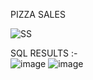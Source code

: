 PIZZA SALES  

![SS](https://github.com/user-attachments/assets/ce909eb3-e7c7-419a-b985-9b940c921551)  

SQL RESULTS :-  
![image](https://github.com/user-attachments/assets/f2308561-6a67-4bec-9ffd-1f54efa7942b)
![image](https://github.com/user-attachments/assets/f2892f5f-9905-4260-aa99-ccda0044d07b)

